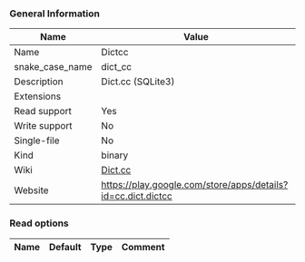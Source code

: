 
### General Information ###
Name | Value
---- | -------
Name | Dictcc
snake_case_name | dict_cc
Description | Dict.cc (SQLite3)
Extensions | 
Read support | Yes
Write support | No
Single-file | No
Kind | binary
Wiki | [Dict.cc](https://en.wikipedia.org/wiki/Dict.cc)
Website | https://play.google.com/store/apps/details?id=cc.dict.dictcc


### Read options ###
Name | Default | Type | Comment
---- | ------- | ---- | -------

